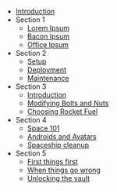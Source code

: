 - [Introduction](/)
- Section 1
  - [Lorem Ipsum](section-01/index.md)
  - [Bacon Ipsum](section-01/section.md)
  - [Office Ipsum](section-01/another-section.md)
- Section 2
  - [Setup](section-02/index.md)
  - [Deployment](section-02/stuff.md)
  - [Maintenance](section-02/more-stuff.md)
- Section 3
  - [Introduction](section-03/index.md)
  - [Modifying Bolts and Nuts](section-03/lorem-ipsum.md)
  - [Choosing Rocket Fuel](section-03/lorem-docsum.md)
- Section 4
  - [Space 101](section-04/index.md)
  - [Androids and Avatars](section-04/something-here.md)
  - [Spaceship cleanup](section-04/look-some-docs.md)
- Section 5
  - [First things first](section-05/index.md)
  - [When things go wrong](section-05/something.md)
  - [Unlocking the vault](section-05/another-thing.md)
